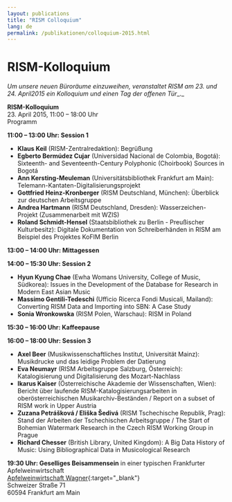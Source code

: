 ```yaml
---
layout: publications
title: "RISM Colloquium"
lang: de
permalink: /publikationen/colloquium-2015.html
---
```


# RISM-Kolloquium

_Um unsere neuen Büroräume einzuweihen, veranstaltet RISM_ _am 23. und 24. April2015 ein Kolloquium und einen Tag der offenen Tür__._

**RISM-Kolloquium**  
23. April 2015, 11:00 – 18:00 Uhr  
Programm

**11:00 – 13:00 Uhr: Session 1**

- **Klaus Keil** (RISM-Zentralredaktion): Begrüßung
- **Egberto Bermúdez Cujar** (Universidad Nacional de Colombia, Bogotá): Sixteenth- and Seventeenth-Century Polyphonic (Choirbook) Sources in Bogotá
- **Ann Kersting-Meuleman** (Universitätsbibliothek Frankfurt am Main): Telemann-Kantaten-Digitalisierungsprojekt
- **Gottfried Heinz-Kronberger** (RISM Deutschland, München): Überblick zur deutschen Arbeitsgruppe
- **Andrea Hartmann** (RISM Deutschland, Dresden): Wasserzeichen-Projekt (Zusammenarbeit mit WZIS)
- **Roland Schmidt-Hensel** (Staatsbibliothek zu Berlin - Preußischer Kulturbesitz): Digitale Dokumentation von Schreiberhänden in RISM am Beispiel des Projektes KoFIM Berlin

**13:00 – 14:00 Uhr: Mittagessen**

**14:00 – 15:30 Uhr: Session 2**

- **Hyun Kyung Chae** (Ewha Womans University, College of Music, Südkorea): Issues in the Development of the Database for Research in Modern East Asian Music
- **Massimo Gentili-Tedeschi** (Ufficio Ricerca Fondi Musicali, Mailand): Converting RISM Data and Importing into SBN: A Case Study 
- **Sonia Wronkowska** (RISM Polen, Warschau): RISM in Poland

**15:30 – 16:00 Uhr: Kaffeepause**

**16:00 – 18:00 Uhr: Session 3**

- **Axel Beer** (Musikwissenschaftliches Institut, Universität Mainz): Musikdrucke und das leidige Problem der Datierung 
- **Eva Neumayr** (RISM Arbeitsgruppe Salzburg, Österreich): Katalogisierung und Digitalisierung des Mozart-Nachlass
- **Ikarus Kaiser** (Österreichische Akademie der Wissenschaften, Wien): Bericht über laufende RISM-Katalogisierungsarbeiten in oberösterreichischen Musikarchiv-Beständen / Report on a subset of RISM work in Upper Austria
- **Zuzana Petrášková / Eliška Šedivá** (RISM Tschechische Republik, Prag): Stand der Arbeiten der Tschechischen Arbeitsgruppe / The Start of Bohemian Watermark Research in the Czech RISM Working Group in Prague 
- **Richard Chesser** (British Library, United Kingdom): A Big Data History of Music: Using Bibliographical Data in Musicological Research 

**19:30 Uhr: Geselliges Beisammensein** in einer typischen Frankfurter Apfelweinwirtschaft  
[Apfelweinwirtschaft Wagner](http://www.apfelwein-wagner.com/){:target="_blank"}  
Schweizer Straße 71  
60594 Frankfurt am Main
